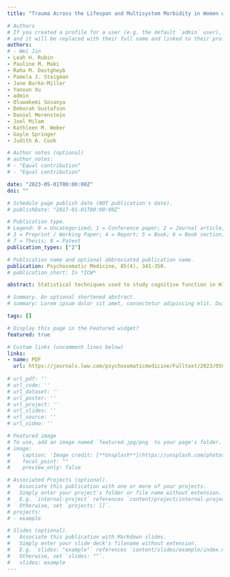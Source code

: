 ```yaml
---
title: "Trauma Across the Lifespan and Multisystem Morbidity in Women with HIV"

# Authors
# If you created a profile for a user (e.g. the default `admin` user), write the username (folder name) here 
# and it will be replaced with their full name and linked to their profile.
authors:
# - Wei Jin
- Leah H. Rubin
- Pauline M. Maki
- Raha M. Dastgheyb
- Pamela J. Steigman
- Jane Burke-Miller
- Yanxun Xu
- admin
- Oluwakemi Sosanya
- Deborah Gustafson
- Daniel Merenstein
- Joel Milam
- Kathleen M. Weber
- Gayle Springer
- Judith A. Cook

# Author notes (optional)
# author_notes:
# - "Equal contribution"
# - "Equal contribution"

date: "2023-05-01T00:00:00Z"
doi: ""

# Schedule page publish date (NOT publication's date).
# publishDate: "2017-01-01T00:00:00Z"

# Publication type.
# Legend: 0 = Uncategorized; 1 = Conference paper; 2 = Journal article;
# 3 = Preprint / Working Paper; 4 = Report; 5 = Book; 6 = Book section;
# 7 = Thesis; 8 = Patent
publication_types: ["2"]

# Publication name and optional abbreviated publication name.
publication: Psychosomatic Medicine, 85(4), 341-350.
# publication_short: In *ICW*

abstract: Statistical techniques used to study cognitive function in HIV typically yield normative estimates and can mask the heterogeneity in cognitive trajectories over time. We applied a novel statistical approach to identify clusters of individuals with distinct patterns of change in declarative memory in HIV-seropositive (HIV+) and HIV-seronegative (HIV−) women. 1731 women from the Women’s Interagency HIV Study, a multi-center, prospective cohort study, completed the Hopkins Verbal Learning Test-Revised (HLVT-R) at >2 visits. To derive subgroups with similar patterns of decline by HIV-serostatus, we used a mixed-effects framework that modeled the trajectory of multiple declarative memory outcomes over time, while simultaneously clustering individuals. We identified clinically meaningful subgroups of women with distinct phenotypes of declarative memory decline, which depend on race and HIV-serostatus using a data driven approach. Identification of underlying mechanisms and risk factors contributing to the observed differences are warranted. More broadly our modeling approach could be other populations to identify risk factors for accelerated cognitive decline and to personalize interventions.

# Summary. An optional shortened abstract.
# summary: Lorem ipsum dolor sit amet, consectetur adipiscing elit. Duis posuere tellus ac convallis placerat. Proin tincidunt magna sed ex sollicitudin condimentum.

tags: []

# Display this page in the Featured widget?
featured: true

# Custom links (uncomment lines below)
links:
- name: PDF
  url: https://journals.lww.com/psychosomaticmedicine/Fulltext/2023/05000/Trauma_Across_the_Life_Span_and_Multisystem.7.aspx?casa_token=L1d2QT_pgyUAAAAA:MQV5bBzRezdZmkBfc4UvInN5wCZBtcYDyh_X8TOgwZB1S22yMEnxUDuGipjBIRXYpAt8UPo7YbHrjJwn55WWCCfF
  
# url_pdf: ''
# url_code: ''
# url_dataset: ''
# url_poster: ''
# url_project: ''
# url_slides: ''
# url_source: ''
# url_video: ''

# Featured image
# To use, add an image named `featured.jpg/png` to your page's folder. 
# image:
#    caption: 'Image credit: [**Unsplash**](https://unsplash.com/photos/pLCdAaMFLTE)'
#    focal_point: ""
#    preview_only: false

# Associated Projects (optional).
#   Associate this publication with one or more of your projects.
#   Simply enter your project's folder or file name without extension.
#   E.g. `internal-project` references `content/project/internal-project/index.md`.
#   Otherwise, set `projects: []`.
# projects:
# - example

# Slides (optional).
#   Associate this publication with Markdown slides.
#   Simply enter your slide deck's filename without extension.
#   E.g. `slides: "example"` references `content/slides/example/index.md`.
#   Otherwise, set `slides: ""`.
#   slides: example
---
```

